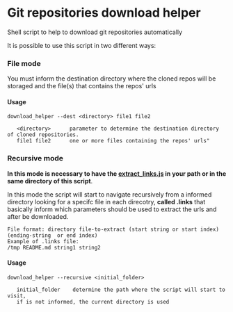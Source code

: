 # Git repositories download helper
Shell script to help to download git repositories automatically

It is possible to use this script in two different ways:

### File mode
  You must inform the destination directory where the cloned repos will be storaged and the file(s) that contains the repos' urls
  
#### Usage
```
download_helper --dest <directory> file1 file2 
  
   <directory>      parameter to determine the destination directory of cloned repositories.
   file1 file2      one or more files containing the repos' urls"
```

### Recursive mode
  
  **In this mode is necessary to have the [extract_links.js](https://github.com/brunomateus/markdown-link-extractor) in your path or in the same directory of this script**.
  
  In this mode the script will start to navigate recursively from a informed directory looking for a specifc file in each direcotry, **called .links**
  that basically inform which parameters should be used to extract the urls and after be downloaded.
  
  ```
  File format: directory file-to-extract (start string or start index) (ending-string  or end index)
  Example of .links file: 
  /tmp README.md string1 string2
  ```  
  
#### Usage
```
download_helper --recursive <initial_folder>  
  
   initial_folder    determine the path where the script will start to visit,
   if is not informed, the current directory is used
```
